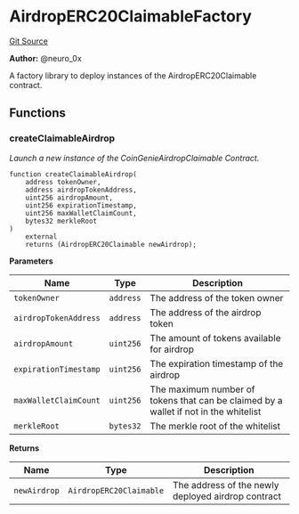 # AirdropERC20ClaimableFactory
[Git Source](https://github.com/neuro0x/CoinGenie-contracts/blob/58fbe1832733cdd9515df6de1fb752830a719555/contracts/factory/AirdropERC20ClaimableFactory.sol)

**Author:**
@neuro_0x

A factory library to deploy instances of the AirdropERC20Claimable contract.


## Functions
### createClaimableAirdrop

*Launch a new instance of the CoinGenieAirdropClaimable Contract.*


```solidity
function createClaimableAirdrop(
    address tokenOwner,
    address airdropTokenAddress,
    uint256 airdropAmount,
    uint256 expirationTimestamp,
    uint256 maxWalletClaimCount,
    bytes32 merkleRoot
)
    external
    returns (AirdropERC20Claimable newAirdrop);
```
**Parameters**

|Name|Type|Description|
|----|----|-----------|
|`tokenOwner`|`address`|The address of the token owner|
|`airdropTokenAddress`|`address`|The address of the airdrop token|
|`airdropAmount`|`uint256`|The amount of tokens available for airdrop|
|`expirationTimestamp`|`uint256`|The expiration timestamp of the airdrop|
|`maxWalletClaimCount`|`uint256`|The maximum number of tokens that can be claimed by a wallet if not in the whitelist|
|`merkleRoot`|`bytes32`|The merkle root of the whitelist|

**Returns**

|Name|Type|Description|
|----|----|-----------|
|`newAirdrop`|`AirdropERC20Claimable`|The address of the newly deployed airdrop contract|


